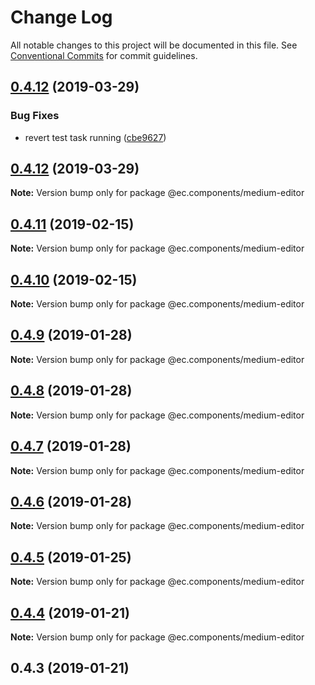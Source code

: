# Change Log

All notable changes to this project will be documented in this file.
See [Conventional Commits](https://conventionalcommits.org) for commit guidelines.

## [0.4.12](https://github.com/entrecode/ec.components/compare/@ec.components/medium-editor@0.4.12...@ec.components/medium-editor@0.4.12) (2019-03-29)


### Bug Fixes

* revert test task running ([cbe9627](https://github.com/entrecode/ec.components/commit/cbe9627))





## [0.4.12](https://github.com/entrecode/ec.components/compare/@ec.components/medium-editor@0.4.11...@ec.components/medium-editor@0.4.12) (2019-03-29)

**Note:** Version bump only for package @ec.components/medium-editor





## [0.4.11](https://github.com/entrecode/ec.components/compare/@ec.components/medium-editor@0.4.10...@ec.components/medium-editor@0.4.11) (2019-02-15)

**Note:** Version bump only for package @ec.components/medium-editor





## [0.4.10](https://github.com/entrecode/ec.components/compare/@ec.components/medium-editor@0.4.9...@ec.components/medium-editor@0.4.10) (2019-02-15)

**Note:** Version bump only for package @ec.components/medium-editor





## [0.4.9](https://github.com/entrecode/ec.components/compare/@ec.components/medium-editor@0.4.8...@ec.components/medium-editor@0.4.9) (2019-01-28)

**Note:** Version bump only for package @ec.components/medium-editor





## [0.4.8](https://github.com/entrecode/ec.components/compare/@ec.components/medium-editor@0.4.7...@ec.components/medium-editor@0.4.8) (2019-01-28)

**Note:** Version bump only for package @ec.components/medium-editor





## [0.4.7](https://github.com/entrecode/ec.components/compare/@ec.components/medium-editor@0.4.6...@ec.components/medium-editor@0.4.7) (2019-01-28)

**Note:** Version bump only for package @ec.components/medium-editor





## [0.4.6](https://github.com/entrecode/ec.components/compare/@ec.components/medium-editor@0.4.5...@ec.components/medium-editor@0.4.6) (2019-01-28)

**Note:** Version bump only for package @ec.components/medium-editor





## [0.4.5](https://github.com/entrecode/ec.components/compare/@ec.components/medium-editor@0.4.4...@ec.components/medium-editor@0.4.5) (2019-01-25)

**Note:** Version bump only for package @ec.components/medium-editor





## [0.4.4](https://github.com/entrecode/ec.components/compare/@ec.components/medium-editor@0.4.4...@ec.components/medium-editor@0.4.4) (2019-01-21)

**Note:** Version bump only for package @ec.components/medium-editor





## 0.4.3 (2019-01-21)
